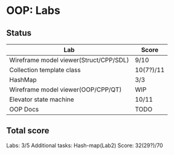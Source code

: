 # OOP: Labs 

## Status

| Lab | Score |
| ---|---|
| Wireframe model viewer(Struct/CPP/SDL)|9/10|
| Collection template class |10(7?)/11|
| HashMap | 3/3 |
| Wireframe model viewer(OOP/CPP/QT)|WIP|
| Elevator state machine|10/11|
| OOP Docs|TODO|

## Total score

Labs: 3/5
Additional tasks: Hash-map(Lab2)
Score: 32(29?)/70 
